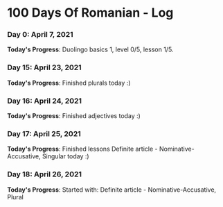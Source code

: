 # 100 Days Of Romanian - Log

### Day 0: April 7, 2021

**Today's Progress**: Duolingo basics 1, level 0/5, lesson  1/5.

### Day 15: April 23, 2021

**Today's Progress**: Finished plurals today :)

### Day 16: April 24, 2021

**Today's Progress**: Finished adjectives today :)

### Day 17: April 25, 2021

**Today's Progress**: Finished lessons Definite article - Nominative-Accusative, Singular today :)

### Day 18: April 26, 2021

**Today's Progress**:
Started with: Definite article - Nominative-Accusative, Plural